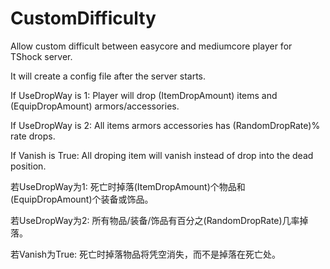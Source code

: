 # CustomDifficulty
Allow custom difficult between easycore and mediumcore player for TShock server.

It will create a config file after the server starts.

If UseDropWay is 1: Player will drop (ItemDropAmount) items and (EquipDropAmount) armors/accessories.

If UseDropWay is 2: All items armors accessories has (RandomDropRate)% rate drops.

If Vanish is True: All droping item will vanish instead of drop into the dead position.

若UseDropWay为1: 死亡时掉落(ItemDropAmount)个物品和(EquipDropAmount)个装备或饰品。

若UseDropWay为2: 所有物品/装备/饰品有百分之(RandomDropRate)几率掉落。

若Vanish为True: 死亡时掉落物品将凭空消失，而不是掉落在死亡处。
